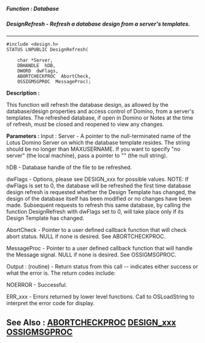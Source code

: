 ##### Function : Database
##### DesignRefresh - Refresh a database design from a server's templates.
---
```
#include <design.h>
STATUS LNPUBLIC DesignRefresh(

	char *Server,
	DBHANDLE  hDB,
	DWORD  dwFlags,
	ABORTCHECKPROC  AbortCheck,
	OSSIGMSGPROC  MessageProc);
```
**Description :**

This function will refresh the database design, as allowed by the 
database/design properties and access control of Domino,  from a server's 
templates.  The refreshed database, if open in Domino or Notes at the time of 
refresh, must be closed and reopened to view any changes.

**Parameters :**
Input :
Server  -  A pointer to the null-terminated name of the Lotus Domino Server on which the database template resides.  The string should be no longer than MAXUSERNAME.  If you want to specify "no server" (the local machine), pass a pointer to "" (the null string).

hDB  -  Database handle of the file to be refreshed.

dwFlags  -  Options, please see DESIGN_xxx for possible values.  NOTE: If dwFlags is set to 0, the database will be refreshed the first time database design refresh is requested whether the Design Template has changed, the design of the database itself has been modified or no changes have been made.  Subsequent requests to refresh this same database, by calling the function DesignRefresh with dwFlags set to 0, will take place only if its Design Template has changed.

AbortCheck  -  Pointer to a user defined callback function that will check abort status.  NULL if none is desired.  See ABORTCHECKPROC.

MessageProc  -  Pointer to a user defined callback function that will handle the Message signal.  NULL if none is desired.  See OSSIGMSGPROC.

Output :
(routine)  -  Return status from this call -- indicates either success or what the error is. The return codes include:

NOERROR - Successful.

ERR_xxx - Errors returned by lower level functions.  Call to OSLoadString to interpret the error code for display.



**See Also :**
[ABORTCHECKPROC](/domino-c-api-docs/reference/Data/ABORTCHECKPROC)
[DESIGN_xxx](/domino-c-api-docs/reference/Symb/DESIGN_xxx)
[OSSIGMSGPROC](/domino-c-api-docs/reference/Data/OSSIGMSGPROC)
---

